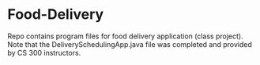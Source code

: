 # Food-Delivery
Repo contains program files for food delivery application (class project).
Note that the DeliverySchedulingApp.java file was completed and provided by CS 300 instructors.
